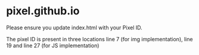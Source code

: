 # pixel.github.io
Please ensure you update index.html with your Pixel ID.

The pixel ID is present in three locations line 7 (for img implementation), line 19 and line 27 (for JS implementation)
